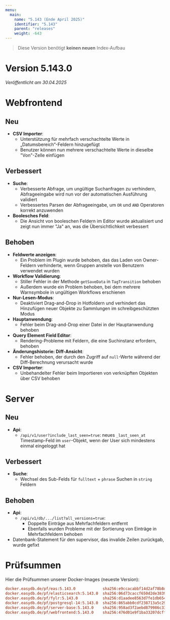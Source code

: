 ```yaml
---
menu:
  main:
    name: "5.143 (Ende April 2025)"
    identifier: "5.143"
    parent: "releases"
    weight: -643
---
```


> Diese Version benötigt **keinen neuen** Index-Aufbau

# Version 5.143.0

*Veröffentlicht am 30.04.2025*


# Webfrontend

## Neu

* **CSV Importer**:
  * Unterstützung für mehrfach verschachtelte Werte in „Datumsbereich“-Feldern hinzugefügt
  * Benutzer können nun mehrere verschachtelte Werte in dieselbe "Von"-Zelle einfügen

## Verbessert

* **Suche**:
  * Verbesserte Abfrage, um ungültige Suchanfragen zu verhindern, Abfrageeingabe wird nun vor der automatischen Ausführung validiert
  * Verbessertes Parsen der Abfrageeingabe, um `OR` und `AND` Operatoren korrekt anzuwenden
* **Boolesches Feld**:
  * Die Ansicht von booleschen Feldern im Editor wurde aktualisiert und zeigt nun immer "Ja" an, was die Übersichtlichkeit verbessert

## Behoben

* **Feldwerte anzeigen**:
  * Ein Problem im Plugin wurde behoben, das das Laden von Owner-Feldern verhinderte, wenn Gruppen anstelle von Benutzern verwendet wurden
* **Workflow Validierung**:
  * Stiller Fehler in der Methode `getSaveData` in `TagTransition` behoben
  * Außerdem wurde ein Problem behoben, bei dem mehrere Warnsymbole in ungültigen Workflows erschienen
* **Nur-Lesen-Modus**:
  * Deaktiviert Drag-and-Drop in Hotfoldern und verhindert das Hinzufügen neuer Objekte zu Sammlungen im schreibgeschützten Modus
* **Hauptanwendung**:
  * Fehler beim Drag-and-Drop einer Datei in der Hauptanwendung behoben
* **Query Element Field Editor**:
  * Rendering-Probleme mit Feldern, die eine Suchinstanz erfordern, behoben
* **Änderungshistorie: Diff-Ansicht**:
  * Fehler behoben, der durch den Zugriff auf `null`-Werte während der Diff-Berechnung verursacht wurde
* **CSV Importer**:
  * Unbehandelter Fehler beim Importieren von verknüpften Objekten über CSV behoben


# Server

## Neu


* **Api**:
  * `/api/v1/user?include_last_seen=true`: neues `_last_seen_at` Timestamp-Feld im `user`-Objekt, wenn der User sich mindestens einmal eingeloggt hat

## Verbessert

* **Suche**:
  * Wechsel des Sub-Felds für `fulltext` + `phrase` Suchen in `string` Feldern

## Behoben


* **Api**:
  * `/api/v1/db/.../list?all_versions=true`:
    * Doppelte Einträge aus Mehrfachfeldern entfernt
    * Ebenfalls wurden Probleme mit der Sortierung von Einträge in Mehrfachfeldern behoben
* Datenbank-Statement für den supervisor, das invalide Zeilen zurückgab, wurde gefixt


# Prüfsummen

Hier die Prüfsummen unserer Docker-Images (neueste Version):

```ini
docker.easydb.de/pf/eas:5.143.0            sha256:e9ccacabbf14d2af78b8d6ce189e203597b74a4bd0cb04e8165e63c726b12386
docker.easydb.de/pf/elasticsearch:5.143.0  sha256:06d73caccf650d2de383970d17e7d17e8bee9dd8898d513e1e8cad0d7029dc84
docker.easydb.de/pf/fylr:5.143.0           sha256:d1aadee8563d7fe1db654427c3c04c83fedc30502bf847528a1ac09ef993edb0
docker.easydb.de/pf/postgresql-14:5.143.0  sha256:865abb0cdf238713a5c29b06ff508b9a247ff2147765c4f7ecc9b0e2a88b56b4
docker.easydb.de/pf/server-base:5.143.0    sha256:958ad3f2aebd879986c335b37ec41cc642061a7979eddea84c8d40516a62e902
docker.easydb.de/pf/webfrontend:5.143.0    sha256:476d01e9f1ba33207dcff9eb562c469d83cb3b379d62f187f421e311cb551403
```
